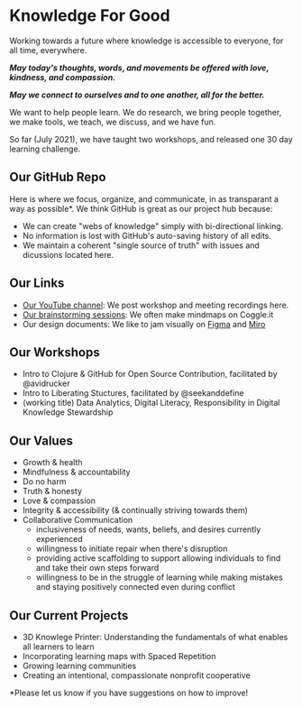 # Knowledge For Good

Working towards a future where knowledge is accessible to everyone, for all time, everywhere.

_**May today's thoughts, words, and movements be offered with love, kindness, and compassion.**_

_**May we connect to ourselves and to one another, all for the better.**_

We want to help people learn. We do research, we bring people together, we make tools, we teach, we discuss, and we have fun.

So far (July 2021), we have taught two workshops, and released one 30 day learning challenge.

## Our GitHub Repo

Here is where we focus, organize, and communicate, in as transparant a way as possible\*. We think GitHub is great as our project hub because:

*   We can create "webs of knowledge" simply with bi-directional linking.
*   No information is lost with GitHub's auto-saving history of all edits.
*   We maintain a coherent "single source of truth" with issues and dicussions located here.

## Our Links

*   [Our YouTube channel](https://www.youtube.com/channel/UCkynv82S4xOnQsdQRlOELoQ): We post workshop and meeting recordings here.
*   [Our brainstorming sessions](#): We often make mindmaps on Coggle.it
*   Our design documents: We like to jam visually on [Figma](#) and [Miro](#)

## Our Workshops

*   Intro to Clojure & GitHub for Open Source Contribution, facilitated by @avidrucker
*   Intro to Liberating Stuctures, facilitated by @seekanddefine
*   (working title) Data Analytics, Digital Literacy, Responsibility in Digital Knowledge Stewardship

## Our Values

*   Growth & health
*   Mindfulness & accountability
*   Do no harm
*   Truth & honesty
*   Love & compassion
*   Integrity & accessibility (& continually striving towards them)
*   Collaborative Communication
    *   inclusiveness of needs, wants, beliefs, and desires currently experienced
    *   willingness to initiate repair when there's disruption
    *   providing active scaffolding to support allowing individuals to find and take their own steps forward
    *   willingness to be in the struggle of learning while making mistakes and staying positively connected even during conflict

## Our Current Projects

*   3D Knowlege Printer: Understanding the fundamentals of what enables all learners to learn
*   Incorporating learning maps with Spaced Repetition
*   Growing learning communities
*   Creating an intentional, compassionate nonprofit cooperative

\*Please let us know if you have suggestions on how to improve!
